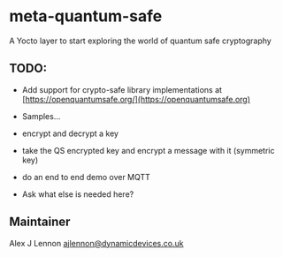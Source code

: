 # meta-quantum-safe

A Yocto layer to start exploring the world of quantum safe cryptography
## TODO:

- Add support for crypto-safe library implementations at [https://openquantumsafe.org/](https://openquantumsafe.org)

- Samples…
- encrypt and decrypt a key
- take the QS encrypted key and encrypt a message with it (symmetric key)
-  do an end to end demo over MQTT

- Ask what else is needed here?

## Maintainer

Alex J Lennon <ajlennon@dynamicdevices.co.uk>
